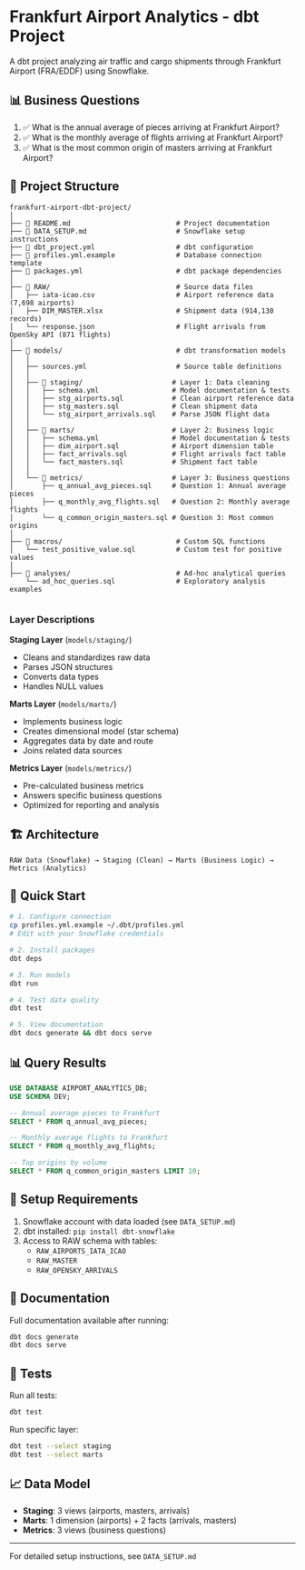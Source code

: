 # Frankfurt Airport Analytics - dbt Project

A dbt project analyzing air traffic and cargo shipments through Frankfurt Airport (FRA/EDDF) using Snowflake.

## 📊 Business Questions

1. ✅ What is the annual average of pieces arriving at Frankfurt Airport?
2. ✅ What is the monthly average of flights arriving at Frankfurt Airport?
3. ✅ What is the most common origin of masters arriving at Frankfurt Airport?

## 📁 Project Structure
```
frankfurt-airport-dbt-project/
│
├── 📄 README.md                          # Project documentation
├── 📄 DATA_SETUP.md                      # Snowflake setup instructions
├── 📄 dbt_project.yml                    # dbt configuration
├── 📄 profiles.yml.example               # Database connection template
├── 📄 packages.yml                       # dbt package dependencies
│
├── 📂 RAW/                               # Source data files
│   ├── iata-icao.csv                    # Airport reference data (7,698 airports)
│   ├── DIM_MASTER.xlsx                  # Shipment data (914,130 records)
│   └── response.json                    # Flight arrivals from OpenSky API (871 flights)
│
├── 📂 models/                            # dbt transformation models
│   │
│   ├── sources.yml                      # Source table definitions
│   │
│   ├── 📂 staging/                      # Layer 1: Data cleaning
│   │   ├── schema.yml                  # Model documentation & tests
│   │   ├── stg_airports.sql            # Clean airport reference data
│   │   ├── stg_masters.sql             # Clean shipment data
│   │   └── stg_airport_arrivals.sql    # Parse JSON flight data
│   │
│   ├── 📂 marts/                        # Layer 2: Business logic
│   │   ├── schema.yml                  # Model documentation & tests
│   │   ├── dim_airport.sql             # Airport dimension table
│   │   ├── fact_arrivals.sql           # Flight arrivals fact table
│   │   └── fact_masters.sql            # Shipment fact table
│   │
│   └── 📂 metrics/                      # Layer 3: Business questions
│       ├── q_annual_avg_pieces.sql     # Question 1: Annual average pieces
│       ├── q_monthly_avg_flights.sql   # Question 2: Monthly average flights
│       └── q_common_origin_masters.sql # Question 3: Most common origins
│
├── 📂 macros/                            # Custom SQL functions
│   └── test_positive_value.sql          # Custom test for positive values
│
├── 📂 analyses/                          # Ad-hoc analytical queries
    └── ad_hoc_queries.sql               # Exploratory analysis examples
        
```

### Layer Descriptions

**Staging Layer** (`models/staging/`)
- Cleans and standardizes raw data
- Parses JSON structures
- Converts data types
- Handles NULL values

**Marts Layer** (`models/marts/`)
- Implements business logic
- Creates dimensional model (star schema)
- Aggregates data by date and route
- Joins related data sources

**Metrics Layer** (`models/metrics/`)
- Pre-calculated business metrics
- Answers specific business questions
- Optimized for reporting and analysis

## 🏗️ Architecture

```
RAW Data (Snowflake) → Staging (Clean) → Marts (Business Logic) → Metrics (Analytics)
```

## 🚀 Quick Start

```bash
# 1. Configure connection
cp profiles.yml.example ~/.dbt/profiles.yml
# Edit with your Snowflake credentials

# 2. Install packages
dbt deps

# 3. Run models
dbt run

# 4. Test data quality
dbt test

# 5. View documentation
dbt docs generate && dbt docs serve
```
## 📊 Query Results

```sql
USE DATABASE AIRPORT_ANALYTICS_DB;
USE SCHEMA DEV;

-- Annual average pieces to Frankfurt
SELECT * FROM q_annual_avg_pieces;

-- Monthly average flights to Frankfurt
SELECT * FROM q_monthly_avg_flights;

-- Top origins by volume
SELECT * FROM q_common_origin_masters LIMIT 10;
```

## 🔧 Setup Requirements

1. Snowflake account with data loaded (see `DATA_SETUP.md`)
2. dbt installed: `pip install dbt-snowflake`
3. Access to RAW schema with tables:
   - `RAW_AIRPORTS_IATA_ICAO`
   - `RAW_MASTER`
   - `RAW_OPENSKY_ARRIVALS`

## 📖 Documentation

Full documentation available after running:
```bash
dbt docs generate
dbt docs serve
```

## 🧪 Tests

Run all tests:
```bash
dbt test
```

Run specific layer:
```bash
dbt test --select staging
dbt test --select marts
```

## 📈 Data Model

- **Staging**: 3 views (airports, masters, arrivals)
- **Marts**: 1 dimension (airports) + 2 facts (arrivals, masters)
- **Metrics**: 3 views (business questions)

---

For detailed setup instructions, see `DATA_SETUP.md`
